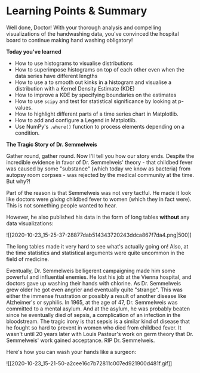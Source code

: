 # Learning Points & Summary

Well done, Doctor! With your thorough analysis and compelling visualizations of the handwashing data, you've convinced the hospital board to continue making hand washing obligatory!

**Today you've learned**

- How to use histograms to visualise distributions
- How to superimpose histograms on top of each other even when the data series have different lengths
- How to use a to smooth out kinks in a histogram and visualise a distribution with a Kernel Density Estimate (KDE)
- How to improve a KDE by specifying boundaries on the estimates
- How to use `scipy` and test for statistical significance by looking at p-values.
- How to highlight different parts of a time series chart in Matplotlib.
- How to add and configure a Legend in Matplotlib.
- Use NumPy's `.where()` function to process elements depending on a condition.

**The Tragic Story of Dr. Semmelweis**

Gather round, gather round. Now I'll tell you how our story ends. Despite the incredible evidence in favor of Dr. Semmelweis' theory - that childbed fever was caused by some "substance" (which today we know as bacteria) from autopsy room corpses - was rejected by the medical community at the time. But why?! 

Part of the reason is that Semmelweis was not very tactful. He made it look like doctors were _giving_ childbed fever to women (which they in fact were). This is not something people wanted to hear.

However, he also published his data in the form of long tables **without** any data visualizations:

![[2020-10-23_15-25-37-28877dab514343720243ddca867f7da4.png|500]]

The long tables made it very hard to see what's actually going on! Also, at the time statistics and statistical arguments were quite uncommon in the field of medicine.

Eventually, Dr. Semmelweis belligerent campaigning made him some powerful and influential enemies. He lost his job at the Vienna hospital, and doctors gave up washing their hands with chlorine. As Dr. Semmelweis grew older he got even angrier and eventually quite "strange". This was either the immense frustration or possibly a result of another disease like Alzheimer's or syphilis. In 1965, at the age of 47, Dr. Semmelweis was committed to a mental asylum. And at the asylum, he was probably beaten since he eventually died of sepsis, a complication of an infection in the bloodstream. The tragic irony is that sepsis is a similar kind of disease that he fought so hard to prevent in women who died from childbed fever. It wasn't until 20 years later with Louis Pasteur's work on germ theory that Dr. Semmelweis' work gained acceptance. RIP Dr. Semmelweis.

Here's how you can wash your hands like a surgeon:

![[2020-10-23_15-21-50-a2cee16c7b72811c007ed921900d481f.gif]]